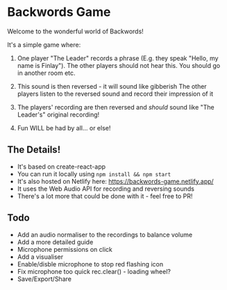 # Backwords Game
Welcome to the wonderful world of Backwords!

It's a simple game where:
1. One player "The Leader" records a phrase (E.g. they speak "Hello, my name is Finlay"). 
The other players should not hear this. You should go in another room etc.

2. This sound is then reversed - it will sound like gibberish
The other players listen to the reversed sound and record their impression of it

3. The players' recording are then reversed and _should_ sound like "The Leader's" original recording!

4. Fun WILL be had by all... or else!


## The Details!
- It's based on create-react-app
- You can run it locally using `npm install && npm start`
- It's also hosted on Netlify here: https://backwords-game.netlify.app/
- It uses the Web Audio API for recording and reversing sounds
- There's a lot more that could be done with it - feel free to PR!



## Todo
* Add an audio normaliser to the recordings to balance volume
* Add a more detailed guide
* Microphone permissions on click
* Add a visualiser
* Enable/disble microphone to stop red flashing icon
* Fix microphone too quick rec.clear() - loading wheel? 
* Save/Export/Share

